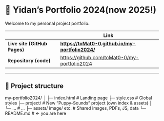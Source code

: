 # 🍅 Yidan’s Portfolio 2024(now 2025!)

Welcome to my personal project portfolio.

| | Link |
|---|---|
| **Live site (GitHub Pages)** | **https://toMat0-0.github.io/my-portfolio2024/** |
| **Repository (code)** | https://github.com/toMat0-0/my-portfolio2024 |

---

## 📂 Project structure
my-portfolio2024/
│
├─ index.html # Landing page
├─ style.css # Global styles
├─ project/ # New “Puppy-Sounds” project (own index & assets)
│ └─ … # …
├─ assets/ image/ etc. # Shared images, PDFs, JS, data
└─ README.md # ← you are here

